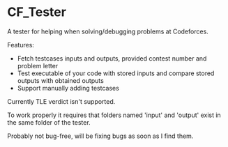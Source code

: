 # CF_Tester

A tester for helping when solving/debugging problems at Codeforces.

Features:
  - Fetch testcases inputs and outputs, provided contest number and problem letter
  - Test executable of your code with stored inputs and compare stored outputs with obtained outputs
  - Support manually adding testcases

Currently TLE verdict isn't supported.

To work properly it requires that folders named 'input' and 'output' exist in the same folder of the tester.

Probably not bug-free, will be fixing bugs as soon as I find them.
